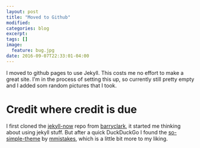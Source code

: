 ```yaml
---
layout: post
title: "Moved to Github"
modified:
categories: blog
excerpt:
tags: []
image:
  feature: bug.jpg
date: 2016-09-07T22:33:01-04:00
---
```


I moved to github pages to use Jekyll. This costs me no effort to make a great site.
I'm in the process of setting this up, so currently still pretty empty and I added
som random pictures that I took.

# Credit where credit is due
I first cloned the [jekyll-now](https://github.com/barryclark/jekyll-now/) repo from [barryclark](https://github.com/barryclark/), it started me thinking about using jekyll stuff.
But after a quick DuckDuckGo I found the [so-simple-theme](https://github.com/mmistakes/so-simple-theme) by [mmistakes](https://github.com/mmistakes/), which is a little bit more to my liking.



